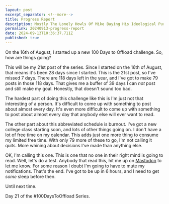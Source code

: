 ```yaml
---
layout: post
excerpt_separator: <!--more-->
title: Progress Report
description: Mostly The Lonely Howls Of Mike Baying His Ideological Purity At The Moon
permalink: 20240913-progress-report
date: 2024-09-13T10:36:37.711Z
published: true
---
```


On the 16th of August, I started up a new 100 Days to Offload challenge. So, how are things going?

<!--more-->

This will be my 21st post of the series. Since I started on the 16th of August, that means it's been 28 days since I started. This is the 21st post, so I've missed 7 days. There are 118 days left in the year, and I've got to make 79 posts in those 118 days. That gives me a buffer of 39 days I can _not_ post and still make my goal. Honestly, that doesn't sound too bad. 

The hardest part of doing this challenge like this is I'm just not that interesting of a person. It's difficult to come up with something to post about almost every day. It's even more difficult to come up with something to post about almost every day that anybody else will ever want to read.

The other part about this abbreviated schedule is burnout. I've got a new college class starting soon, and lots of other things going on. I don't have a lot of free time on my calendar. This adds just one more thing to consume my limited free time. With only 79 more of these to go, I'm not calling it quits. More whining about decisions I've made than anything else. 

OK, I'm calling this one. This is one that no one in their right mind is going to read. Well, let's do a test. Anybody that read this, hit me up on [Mastodon](https://fosstodon.org/@mike) to let me know. For some reason I doubt I'm going to have to mute my notifications. That's the end. I've got to be up in 6 hours, and I need to get _some_ sleep before then. 

Until next time.

Day 21 of the #100DaysToOffload Series.